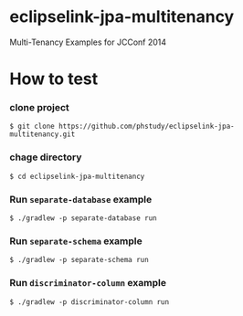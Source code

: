eclipselink-jpa-multitenancy
============================

Multi-Tenancy Examples for JCConf 2014

# How to test

### clone project
```
$ git clone https://github.com/phstudy/eclipselink-jpa-multitenancy.git
```

### chage directory
```
$ cd eclipselink-jpa-multitenancy
```

### Run `separate-database` example
```
$ ./gradlew -p separate-database run
```

### Run `separate-schema` example
```
$ ./gradlew -p separate-schema run
```

### Run `discriminator-column` example
```
$ ./gradlew -p discriminator-column run
```
